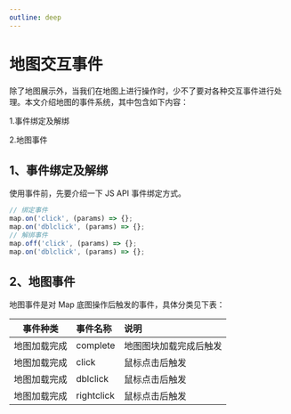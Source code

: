 ```yaml
---
outline: deep
---
```


# 地图交互事件

除了地图展示外，当我们在地图上进行操作时，少不了要对各种交互事件进行处理。本文介绍地图的事件系统，其中包含如下内容：

1.事件绑定及解绑

2.地图事件

## 1、事件绑定及解绑

使用事件前，先要介绍一下 JS API 事件绑定方式。

```js
// 绑定事件
map.on('click', (params) => {};
map.on('dblclick', (params) => {};
// 解绑事件
map.off('click', (params) => {};
map.on('dblclick', (params) => {};
```

## 2、地图事件

地图事件是对 Map 底图操作后触发的事件，具体分类见下表：

|   事件种类   | 事件名称   | 说明                   |
| :----------: | :--------- | :--------------------- |
| 地图加载完成 | complete   | 地图图块加载完成后触发 |
| 地图加载完成 | click      | 鼠标点击后触发         |
| 地图加载完成 | dblclick   | 鼠标点击后触发         |
| 地图加载完成 | rightclick | 鼠标点击后触发         |
